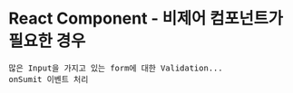 # React Component - 비제어 컴포넌트가 필요한 경우

<pre>
많은 Input을 가지고 있는 form에 대한 Validation...
onSumit 이벤트 처리
</pre>